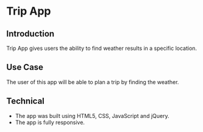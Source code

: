 # Trip App

## Introduction
Trip App gives users the ability to find weather results in a specific location.

## Use Case
The user of this app will be able to plan a trip by finding the weather.


## Technical
* The app was built using HTML5, CSS, JavaScript and jQuery.
* The app is fully responsive.
